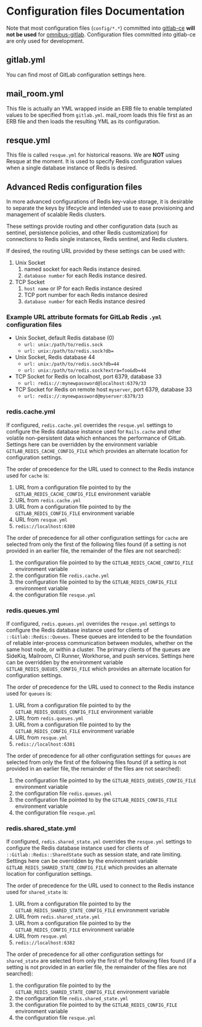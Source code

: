 # Configuration files Documentation

Note that most configuration files (`config/*.*`) committed into
[gitlab-ce](https://gitlab.com/gitlab-org/gitlab-ce) **will not be used** for
[omnibus-gitlab](https://gitlab.com/gitlab-org/omnibus-gitlab). Configuration
files committed into gitlab-ce are only used for development.

## gitlab.yml

You can find most of GitLab configuration settings here.

## mail_room.yml

This file is actually an YML wrapped inside an ERB file to enable templated
values to be specified from `gitlab.yml`. mail_room loads this file first as
an ERB file and then loads the resulting YML as its configuration.

## resque.yml

This file is called `resque.yml` for historical reasons. We are **NOT**
using Resque at the moment. It is used to specify Redis configuration
values when a single database instance of Redis is desired.

## Advanced Redis configuration files

In more advanced configurations of Redis key-value storage, it is desirable
to separate the keys by lifecycle and intended use to ease provisioning and
management of scalable Redis clusters.

These settings provide routing and other configuration data (such as sentinel,
persistence policies, and other Redis customization) for connections
to Redis single instances, Redis sentinel, and Redis clusters.

If desired, the routing URL provided by these settings can be used with:

1. Unix Socket
   1. named socket for each Redis instance desired.
   1. `database number` for each Redis instance desired.
1. TCP Socket
   1. `host name` or IP for each Redis instance desired
   1. TCP port number for each Redis instance desired
   1. `database number` for each Redis instance desired

### Example URL attribute formats for GitLab Redis `.yml` configuration files

- Unix Socket, default Redis database (0)
  - `url: unix:/path/to/redis.sock`
  - `url: unix:/path/to/redis.sock?db=`
- Unix Socket, Redis database 44
  - `url: unix:/path/to/redis.sock?db=44`
  - `url: unix:/path/to/redis.sock?extra=foo&db=44`
- TCP Socket for Redis on localhost, port 6379, database 33
  - `url: redis://:mynewpassword@localhost:6379/33`
- TCP Socket for Redis on remote host `myserver`, port 6379, database 33
  - `url: redis://:mynewpassword@myserver:6379/33`

### redis.cache.yml

If configured, `redis.cache.yml` overrides the
`resque.yml` settings to configure the Redis database instance
used for `Rails.cache` and other volatile non-persistent data which enhances
the performance of GitLab.
Settings here can be overridden by the environment variable
`GITLAB_REDIS_CACHE_CONFIG_FILE` which provides
an alternate location for configuration settings.

The order of precedence for the URL used to connect to the Redis instance
used for `cache` is:

1. URL from a configuration file pointed to by the
   `GITLAB_REDIS_CACHE_CONFIG_FILE` environment variable
1. URL from `redis.cache.yml`
1. URL from a configuration file pointed to by the
   `GITLAB_REDIS_CONFIG_FILE` environment variable
1. URL from `resque.yml`
1. `redis://localhost:6380`

The order of precedence for all other configuration settings for `cache`
are selected from only the first of the following files found (if a setting
is not provided in an earlier file, the remainder of the files are not
searched):

1. the configuration file pointed to by the
   `GITLAB_REDIS_CACHE_CONFIG_FILE` environment variable
1. the configuration file `redis.cache.yml`
1. the configuration file pointed to by the
   `GITLAB_REDIS_CONFIG_FILE` environment variable
1. the configuration file `resque.yml`

### redis.queues.yml

If configured, `redis.queues.yml` overrides the
`resque.yml` settings to configure the Redis database instance
used for clients of `::Gitlab::Redis::Queues`.
These queues are intended to be the foundation
of reliable inter-process communication between modules, whether on the same
host node, or within a cluster.   The primary clients of the queues are
SideKiq, Mailroom, CI Runner, Workhorse, and push services.  Settings here can
be overridden by the environment variable
`GITLAB_REDIS_QUEUES_CONFIG_FILE` which provides an alternate location for
configuration settings.

The order of precedence for the URL used to connect to the Redis instance
used for `queues` is:

1. URL from a configuration file pointed to by the
   `GITLAB_REDIS_QUEUES_CONFIG_FILE` environment variable
1. URL from `redis.queues.yml`
1. URL from a configuration file pointed to by the
`GITLAB_REDIS_CONFIG_FILE` environment variable
1. URL from `resque.yml`
1. `redis://localhost:6381`

The order of precedence for all other configuration settings for `queues`
are selected from only the first of the following files found (if a setting
is not provided in an earlier file, the remainder of the files are not
searched):

1. the configuration file pointed to by the
   `GITLAB_REDIS_QUEUES_CONFIG_FILE` environment variable
1. the configuration file `redis.queues.yml`
1. the configuration file pointed to by the
   `GITLAB_REDIS_CONFIG_FILE` environment variable
1. the configuration file `resque.yml`

### redis.shared_state.yml

If configured, `redis.shared_state.yml` overrides the
`resque.yml` settings to configure the Redis database instance
used for clients of `::Gitlab::Redis::SharedState` such as session state,
and rate limiting.
Settings here can be overridden by the environment variable
`GITLAB_REDIS_SHARED_STATE_CONFIG_FILE` which provides
an alternate location for configuration settings.

The order of precedence for the URL used to connect to the Redis instance
used for `shared_state` is:

1. URL from a configuration file pointed to by the
   `GITLAB_REDIS_SHARED_STATE_CONFIG_FILE` environment variable
1. URL from `redis.shared_state.yml`
1. URL from a configuration file pointed to by the
   `GITLAB_REDIS_CONFIG_FILE` environment variable
1. URL from `resque.yml`
1. `redis://localhost:6382`

The order of precedence for all other configuration settings for `shared_state`
are selected from only the first of the following files found (if a setting
is not provided in an earlier file, the remainder of the files are not
searched):

1. the configuration file pointed to by the
   `GITLAB_REDIS_SHARED_STATE_CONFIG_FILE` environment variable
1. the configuration file `redis.shared_state.yml`
1. the configuration file pointed to by the
   `GITLAB_REDIS_CONFIG_FILE` environment variable
1. the configuration file `resque.yml`
